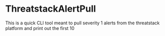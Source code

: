 # ThreatstackAlertPull

This is a quick CLI tool meant to pull severity 1 alerts from the threatstack platform and print out the first 10
